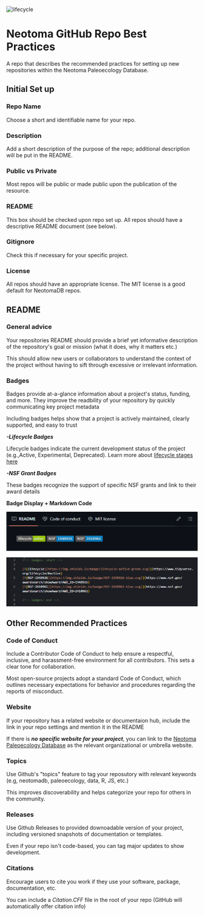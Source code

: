 <!-- badges: start -->

![lifecycle](https://img.shields.io/badge/lifecycle-active-green.svg)

<!-- badges: end -->

# Neotoma GitHub Repo Best Practices
A repo that describes the recommended practices for setting up new repositories within the Neotoma Paleoecology Database.

## Initial Set up

### Repo Name
Choose a short and identifiable name for your repo.

### Description
Add a short description of the purpose of the repo; additional description will be put in the README.

### Public vs Private
Most repos will be public or made public upon the publication of the resource.

### README
This box should be checked upon repo set up. All repos should have a descriptive README document (see below).

### Gitignore
Check this if necessary for your specific project.

### License
All repos should have an appropriate license. The MIT license is a good default for NeotomaDB repos.

## README
### General advice
Your repositories README should provide a brief yet informative description of the repository's goal or mission (what it does, why it matters etc.) 


This should allow new users or collaborators to understand the context of the project without having to sift through excessive or irrelevant information. 
### Badges
Badges provide at-a-glance information about a project's status, funding, and more. They improve the readbility of your repository by quickly communicating key project metadata

Including badges helps show that a project is actively maintained, clearly supported, and easy to trust

***-Lifecycle Badges*** 

Lifecycle badges indicate the current development status of the project (e.g.,Active, Experimental, Deprecated).
Learn more about [lifecycle stages here](https://lifecycle.r-lib.org/articles/stages.html)

***-NSF Grant Badges***

These badges recognize the support of specific NSF grants and link to their award details

**Badge Display + Markdown Code**

![Badge Display](Example-badge-image.png)

![Markdown Code](Badge-code.png)

## Other Recommended Practices
### Code of Conduct
Include a Contributor Code of Conduct to help ensure a respectful, inclusive, and harassment-free environment for all contributors. This sets a clear tone for collaboration. 


Most open-source projects adopt a standard Code of Conduct, which outlines necessary expectations for behavior and procedures regarding the reports of misconduct.
### Website
If your repository has a related website or documentaion hub, include the link in your repo settings and mention it in the README

If there is ***no specific website for your project***, you can link to the [Neotoma Paleoecology Database](https://www.neotomadb.org) as the relevant organizational or umbrella website.
### Topics
Use Github's "topics" feature to tag your reposutory with relevant keywords (e.g, neotomadb, paleoecology, data, R, JS, etc.)


This improves discoverability and helps categorize your repo for others in the community.
### Releases
Use Github Releases to provided downoadable version of your project, including versioned snapshots of documentation or templates.


Even if your repo isn't code-based, you can tag major updates to show development. 
### Citations
Encourage users to cite you work if they use your software, package, documentation, etc.


You can include a *Citation.CFF* file in the root of your repo (GitHub will automatically offer citation info)
